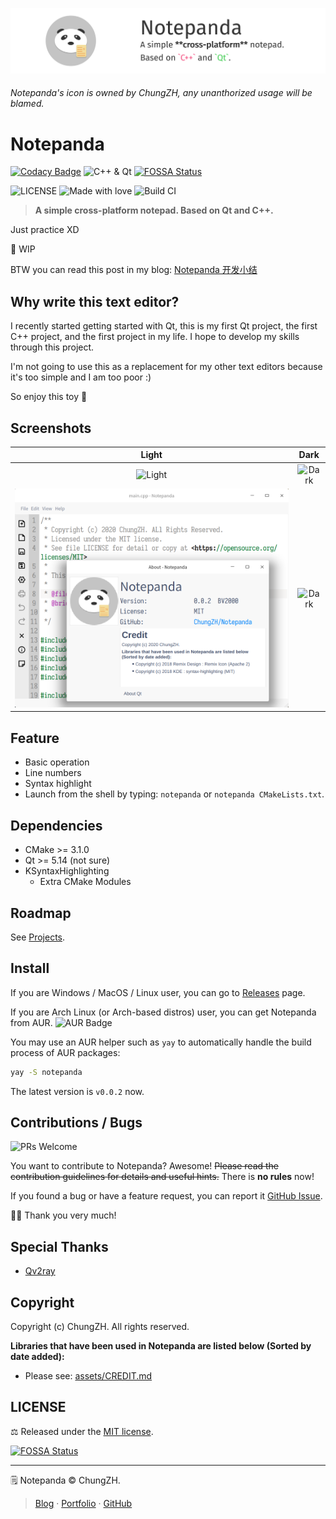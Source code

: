 ![banner](./images/banner.png)

###### Notepanda's icon is owned by ChungZH, any unanthorized usage will be blamed.

# Notepanda

[![Codacy Badge](https://api.codacy.com/project/badge/Grade/a226323cc991499b9c324238949d3cb5)](https://app.codacy.com/manual/ChungZH/notepanda?utm_source=github.com&utm_medium=referral&utm_content=ChungZH/notepanda&utm_campaign=Badge_Grade_Dashboard)
![C++ & Qt](https://img.shields.io/badge/C%2B%2B%20%26%20Qt-forever-ff69b4?style=flat) [![FOSSA Status](https://app.fossa.io/api/projects/git%2Bgithub.com%2FChungZH%2Fnotepanda.svg?type=shield)](https://app.fossa.io/projects/git%2Bgithub.com%2FChungZH%2Fnotepanda?ref=badge_shield)

![LICENSE](https://img.shields.io/github/license/ChungZH/notepanda)
![Made with love](https://img.shields.io/badge/Made%20with-love-red?style=flat)
![Build CI](https://github.com/ChungZH/notepanda/workflows/Build%20CI/badge.svg)


> **A simple cross-platform notepad. Based on Qt and C++.**


Just practice XD

🚧 WIP

BTW you can read this post in my blog: [Notepanda 开发小结](https://chungzh.cn/2020/05/16/notepanda/)

## Why write this text editor?

I recently started getting started with Qt, this is my first Qt project, the first C++ project, and the first project in my life. I hope to develop my skills through this project.

I'm not going to use this as a replacement for my other text editors because it's too simple and I am too poor :)

So enjoy this toy 🍵️

## Screenshots

| Light  | Dark |
|:--------:|:-------:|
| ![Light](./images/notepanda-sc1.png) | ![Dark](./images/notepanda-sc3.png) |
| ![Light](./images/notepanda-sc2.png) | ![Dark](/images/notepanda-sc4.png)|

## Feature

- Basic operation
- Line numbers
- Syntax highlight
- Launch from the shell by typing: `notepanda` or `notepanda CMakeLists.txt`.

## Dependencies

- CMake >= 3.1.0
- Qt >= 5.14 (not sure)
- KSyntaxHighlighting
    - Extra CMake Modules

## Roadmap

See [Projects](https://github.com/ChungZH/notepanda/projects/).

## Install

If you are Windows / MacOS / Linux user, you can go to [Releases](https://github.com/ChungZH/notepanda/releases) page.

If you are Arch Linux (or Arch-based distros) user, you can get Notepanda from AUR. ![AUR Badge](https://img.shields.io/aur/version/notepanda)

You may use an AUR helper such as `yay` to automatically handle the build process of AUR packages:

```sh
yay -S notepanda
```

The latest version is `v0.0.2` now.

## Contributions / Bugs

![PRs Welcome](https://img.shields.io/badge/%F0%9F%A4%9DPRs-welcome-blue)

You want to contribute to Notepanda? Awesome! ~~Please read the contribution guidelines for details and useful hints.~~ There is **no rules** now!

If you found a bug or have a feature request, you can report it [GitHub Issue](https://github.com/ChungZH/notepanda/issues).

🙇‍♂️️ Thank you very much!

## Special Thanks

- [Qv2ray](https://github.com/qv2ray/qv2ray)

## Copyright

Copyright (c) ChungZH. All rights reserved.

**Libraries that have been used in Notepanda are listed below (Sorted by date added):**

- Please see: [assets/CREDIT.md](assets/CREDIT.md)

## LICENSE

⚖ Released under the [MIT license](/LICENSE.Md).

[![FOSSA Status](https://app.fossa.com/api/projects/git%2Bgithub.com%2FChungZH%2Fnotepanda.svg?type=large)](https://app.fossa.com/projects/git%2Bgithub.com%2FChungZH%2Fnotepanda?ref=badge_large)

------

🗒️ Notepanda © ChungZH.

> [Blog](https://chungzh.cn) · [Portfolio](https://chungzh.cc) · [GitHub](https://github.com/ChungZH)
